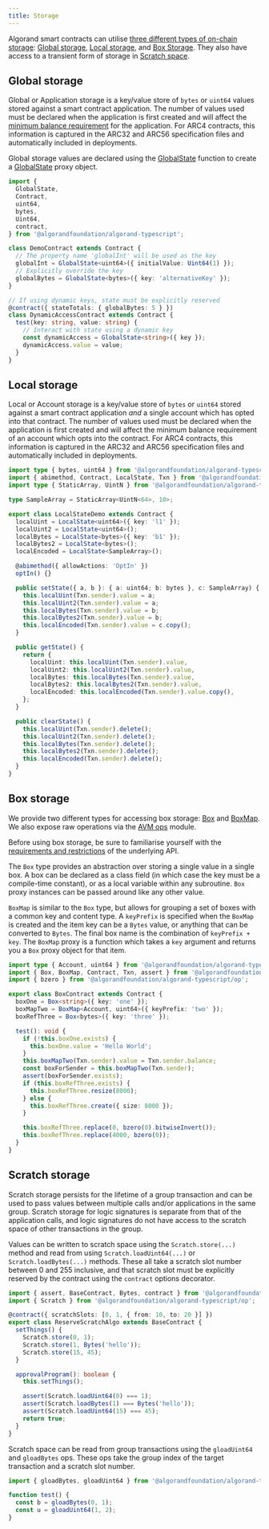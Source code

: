 ```yaml
---
title: Storage
---
```


Algorand smart contracts can utilise [three different types of on-chain storage](https://dev.algorand.co/concepts/smart-contracts/storage/overview/): [Global storage](#global-storage), [Local storage](#local-storage), and [Box Storage](#box-storage). They also have access to a transient form of storage in [Scratch space](#scratch-storage).

## Global storage

Global or Application storage is a key/value store of `bytes` or `uint64` values stored against a smart contract application. The number of values used must be declared when the application is first created and will affect the [minimum balance requirement](https://dev.algorand.co/concepts/smart-contracts/costs-constraints/#mbr) for the application. For ARC4 contracts, this information is captured in the ARC32 and ARC56 specification files and automatically included in deployments.

Global storage values are declared using the [GlobalState](functions/index.GlobalState.html) function to create a [GlobalState](types/index.GlobalState.html) proxy object.

```ts
import {
  GlobalState,
  Contract,
  uint64,
  bytes,
  Uint64,
  contract,
} from '@algorandfoundation/algorand-typescript';

class DemoContract extends Contract {
  // The property name 'globalInt' will be used as the key
  globalInt = GlobalState<uint64>({ initialValue: Uint64(1) });
  // Explicitly override the key
  globalBytes = GlobalState<bytes>({ key: 'alternativeKey' });
}

// If using dynamic keys, state must be explicitly reserved
@contract({ stateTotals: { globalBytes: 5 } })
class DynamicAccessContract extends Contract {
  test(key: string, value: string) {
    // Interact with state using a dynamic key
    const dynamicAccess = GlobalState<string>({ key });
    dynamicAccess.value = value;
  }
}
```

## Local storage

Local or Account storage is a key/value store of `bytes` or `uint64` stored against a smart contract application _and_ a single account which has opted into that contract. The number of values used must be declared when the application is first created and will affect the minimum balance requirement of an account which opts into the contract. For ARC4 contracts, this information is captured in the ARC32 and ARC56 specification files and automatically included in deployments.

```ts
import type { bytes, uint64 } from '@algorandfoundation/algorand-typescript';
import { abimethod, Contract, LocalState, Txn } from '@algorandfoundation/algorand-typescript';
import type { StaticArray, UintN } from '@algorandfoundation/algorand-typescript/arc4';

type SampleArray = StaticArray<UintN<64>, 10>;

export class LocalStateDemo extends Contract {
  localUint = LocalState<uint64>({ key: 'l1' });
  localUint2 = LocalState<uint64>();
  localBytes = LocalState<bytes>({ key: 'b1' });
  localBytes2 = LocalState<bytes>();
  localEncoded = LocalState<SampleArray>();

  @abimethod({ allowActions: 'OptIn' })
  optIn() {}

  public setState({ a, b }: { a: uint64; b: bytes }, c: SampleArray) {
    this.localUint(Txn.sender).value = a;
    this.localUint2(Txn.sender).value = a;
    this.localBytes(Txn.sender).value = b;
    this.localBytes2(Txn.sender).value = b;
    this.localEncoded(Txn.sender).value = c.copy();
  }

  public getState() {
    return {
      localUint: this.localUint(Txn.sender).value,
      localUint2: this.localUint2(Txn.sender).value,
      localBytes: this.localBytes(Txn.sender).value,
      localBytes2: this.localBytes2(Txn.sender).value,
      localEncoded: this.localEncoded(Txn.sender).value.copy(),
    };
  }

  public clearState() {
    this.localUint(Txn.sender).delete();
    this.localUint2(Txn.sender).delete();
    this.localBytes(Txn.sender).delete();
    this.localBytes2(Txn.sender).delete();
    this.localEncoded(Txn.sender).delete();
  }
}
```

## Box storage

We provide two different types for accessing box storage: [Box](functions/index.Box.html) and [BoxMap](functions/index.BoxMap.html). We also expose raw operations via the [AVM ops](/algokit/languages/typescript/lg-ops/) module.

Before using box storage, be sure to familiarise yourself with the [requirements and restrictions](https://dev.algorand.co/concepts/smart-contracts/storage/box/) of the underlying API.

The `Box` type provides an abstraction over storing a single value in a single box. A box can be declared as a class field (in which case the key must be a compile-time constant), or as a local variable within any subroutine. `Box` proxy instances can be passed around like any other value.

`BoxMap` is similar to the `Box` type, but allows for grouping a set of boxes with a common key and content type.
A `keyPrefix` is specified when the `BoxMap` is created and the item key can be a `Bytes` value, or anything that can be converted to `Bytes`. The final box name is the combination of `keyPrefix + key`. The `BoxMap` proxy is a function which takes a `key` argument and returns you a `Box` proxy object for that item.

```ts
import type { Account, uint64 } from '@algorandfoundation/algorand-typescript';
import { Box, BoxMap, Contract, Txn, assert } from '@algorandfoundation/algorand-typescript';
import { bzero } from '@algorandfoundation/algorand-typescript/op';

export class BoxContract extends Contract {
  boxOne = Box<string>({ key: 'one' });
  boxMapTwo = BoxMap<Account, uint64>({ keyPrefix: 'two' });
  boxRefThree = Box<bytes>({ key: 'three' });

  test(): void {
    if (!this.boxOne.exists) {
      this.boxOne.value = 'Hello World';
    }
    this.boxMapTwo(Txn.sender).value = Txn.sender.balance;
    const boxForSender = this.boxMapTwo(Txn.sender);
    assert(boxForSender.exists);
    if (this.boxRefThree.exists) {
      this.boxRefThree.resize(8000);
    } else {
      this.boxRefThree.create({ size: 8000 });
    }

    this.boxRefThree.replace(0, bzero(0).bitwiseInvert());
    this.boxRefThree.replace(4000, bzero(0));
  }
}
```

## Scratch storage

Scratch storage persists for the lifetime of a group transaction and can be used to pass values between multiple calls and/or applications in the same group. Scratch storage for logic signatures is separate from that of the application calls, and logic signatures do not have access to the scratch space of other transactions in the group.

Values can be written to scratch space using the `Scratch.store(...)` method and read from using `Scratch.loadUint64(...)` or `Scratch.loadBytes(...)` methods. These all take a scratch slot number between 0 and 255 inclusive, and that scratch slot must be explicitly reserved by the contract using the `contract` options decorator.

```ts
import { assert, BaseContract, Bytes, contract } from '@algorandfoundation/algorand-typescript';
import { Scratch } from '@algorandfoundation/algorand-typescript/op';

@contract({ scratchSlots: [0, 1, { from: 10, to: 20 }] })
export class ReserveScratchAlgo extends BaseContract {
  setThings() {
    Scratch.store(0, 1);
    Scratch.store(1, Bytes('hello'));
    Scratch.store(15, 45);
  }

  approvalProgram(): boolean {
    this.setThings();

    assert(Scratch.loadUint64(0) === 1);
    assert(Scratch.loadBytes(1) === Bytes('hello'));
    assert(Scratch.loadUint64(15) === 45);
    return true;
  }
}
```

Scratch space can be read from group transactions using the `gloadUint64` and `gloadBytes` ops. These ops take the group index of the target transaction and a scratch slot number.

```ts
import { gloadBytes, gloadUint64 } from '@algorandfoundation/algorand-typescript/op';

function test() {
  const b = gloadBytes(0, 1);
  const u = gloadUint64(1, 2);
}
```
